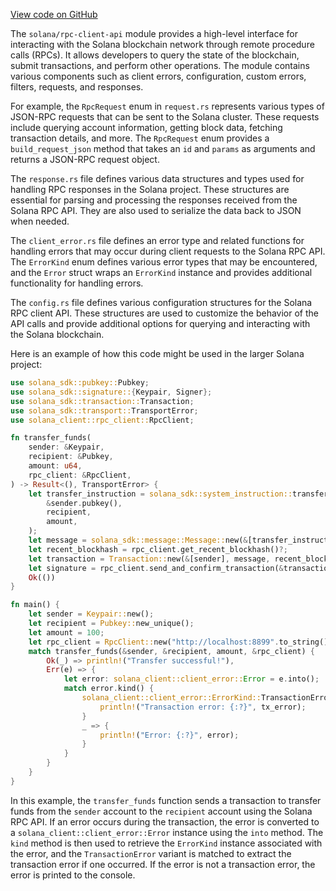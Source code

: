 [View code on GitHub](https://github.com/solana-labs/solana/tree/master/na/rpc-client-api)

The `solana/rpc-client-api` module provides a high-level interface for interacting with the Solana blockchain network through remote procedure calls (RPCs). It allows developers to query the state of the blockchain, submit transactions, and perform other operations. The module contains various components such as client errors, configuration, custom errors, filters, requests, and responses.

For example, the `RpcRequest` enum in `request.rs` represents various types of JSON-RPC requests that can be sent to the Solana cluster. These requests include querying account information, getting block data, fetching transaction details, and more. The `RpcRequest` enum provides a `build_request_json` method that takes an `id` and `params` as arguments and returns a JSON-RPC request object.

The `response.rs` file defines various data structures and types used for handling RPC responses in the Solana project. These structures are essential for parsing and processing the responses received from the Solana RPC API. They are also used to serialize the data back to JSON when needed.

The `client_error.rs` file defines an error type and related functions for handling errors that may occur during client requests to the Solana RPC API. The `ErrorKind` enum defines various error types that may be encountered, and the `Error` struct wraps an `ErrorKind` instance and provides additional functionality for handling errors.

The `config.rs` file defines various configuration structures for the Solana RPC client API. These structures are used to customize the behavior of the API calls and provide additional options for querying and interacting with the Solana blockchain.

Here is an example of how this code might be used in the larger Solana project:

```rust
use solana_sdk::pubkey::Pubkey;
use solana_sdk::signature::{Keypair, Signer};
use solana_sdk::transaction::Transaction;
use solana_sdk::transport::TransportError;
use solana_client::rpc_client::RpcClient;

fn transfer_funds(
    sender: &Keypair,
    recipient: &Pubkey,
    amount: u64,
    rpc_client: &RpcClient,
) -> Result<(), TransportError> {
    let transfer_instruction = solana_sdk::system_instruction::transfer(
        &sender.pubkey(),
        recipient,
        amount,
    );
    let message = solana_sdk::message::Message::new(&[transfer_instruction], Some(&sender.pubkey()));
    let recent_blockhash = rpc_client.get_recent_blockhash()?;
    let transaction = Transaction::new(&[sender], message, recent_blockhash);
    let signature = rpc_client.send_and_confirm_transaction(&transaction)?;
    Ok(())
}

fn main() {
    let sender = Keypair::new();
    let recipient = Pubkey::new_unique();
    let amount = 100;
    let rpc_client = RpcClient::new("http://localhost:8899".to_string());
    match transfer_funds(&sender, &recipient, amount, &rpc_client) {
        Ok(_) => println!("Transfer successful!"),
        Err(e) => {
            let error: solana_client::client_error::Error = e.into();
            match error.kind() {
                solana_client::client_error::ErrorKind::TransactionError(tx_error) => {
                    println!("Transaction error: {:?}", tx_error);
                }
                _ => {
                    println!("Error: {:?}", error);
                }
            }
        }
    }
}
```

In this example, the `transfer_funds` function sends a transaction to transfer funds from the `sender` account to the `recipient` account using the Solana RPC API. If an error occurs during the transaction, the error is converted to a `solana_client::client_error::Error` instance using the `into` method. The `kind` method is then used to retrieve the `ErrorKind` instance associated with the error, and the `TransactionError` variant is matched to extract the transaction error if one occurred. If the error is not a transaction error, the error is printed to the console.
